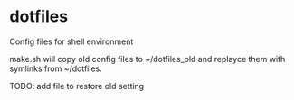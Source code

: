 # dotfiles
Config files for shell environment  

make.sh will copy old config files to ~/dotfiles_old and
replayce them with symlinks from ~/dotfiles.

TODO: add file to restore old setting
